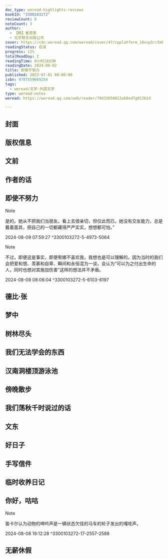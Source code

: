 ```yaml
---
doc_type: weread-highlights-reviews
bookId: "3300103272"
reviewCount: 0
noteCount: 3
author:
  - 【韩】崔恩荣
  - 北京联合出版公司
cover: https://cdn.weread.qq.com/weread/cover/47/cpplatform_18xup5rc5mhebrgtwl8fh1/t7_cpplatform_18xup5rc5mhebrgtwl8fh11719390680.jpg
readingStatus: 在读
progress: 12%
totalReadDay: 2
readingTime: 0小时18分钟
readingDate: 2024-08-02
title: 即使不努力
published: 2023-07-01 00:00:00
isbn: 9787559669254
tags:
  - weread/文学-外国文学
type: weread-notes
weread: https://weread.qq.com/web/reader/79d32050813ab8ed7g012b2d

---
```



## 封面

## 版权信息

## 文前

## 作者的话

## 即使不努力

> [!NOTE] 
> 是的，她从不把我们当朋友。看上去很亲切，但仅此而已。她没有交友能力，总是戴着面具，把自己的一切都藏得严严实实，想想都可怕。”
> 
> 2024-08-09 07:59:27 ^3300103272-5-4973-5064

> [!NOTE] 
> 不过，即便这是事实，即便宥娜不喜欢我，我想也是可以理解的。因为当时的我们会把爱和恨、羡慕和自卑、瞬间和永恒混为一谈，会认为“可以为之付出生命的人，同时也想对其施加伤害”这样的想法并不矛盾。
> 
> 2024-08-09 08:06:04 ^3300103272-5-6103-6197

## 德比·张

## 梦中

## 树林尽头

## 我们无法学会的东西

## 汉南洞楼顶游泳池

## 傍晚散步

## 我们荡秋千时说过的话

## 文东

## 好日子

## 手写信件

## 临时收养日记

## 你好，咕咕

> [!NOTE] 
> 笛卡尔认为动物的呻吟声是一辆状态欠佳的马车的轮子发出的嘎吱声。
> 
> 2024-08-08 19:12:28 ^3300103272-17-2557-2588

## 无薪休假

